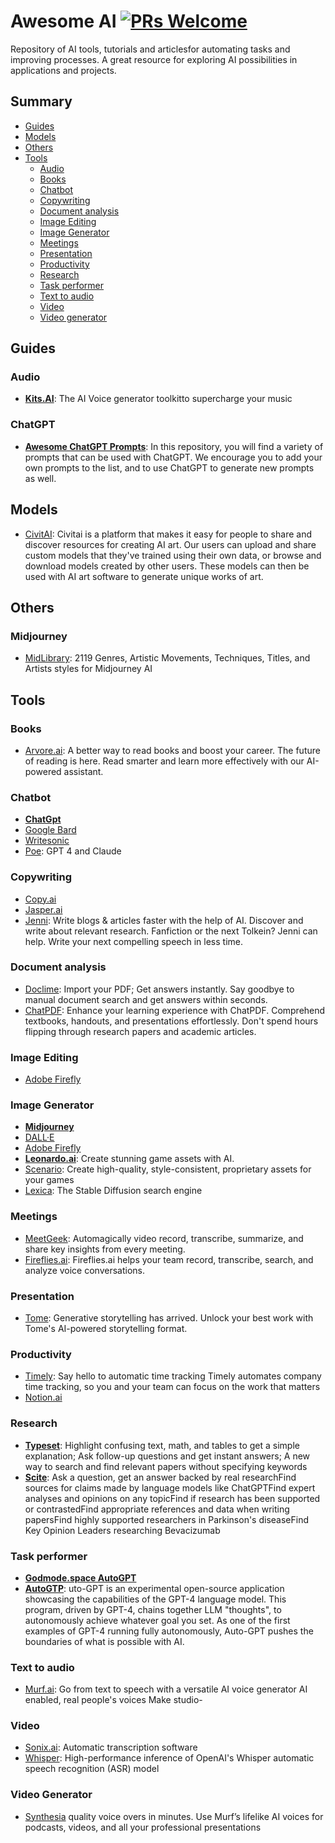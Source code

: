 # Awesome AI [![PRs Welcome](https://img.shields.io/badge/PRs-welcome-brightgreen.svg?style=flat-square)](https://makeapullrequest.com)

Repository of AI tools, tutorials and articlesfor automating tasks and improving processes. A great resource for exploring AI possibilities in applications and projects.

## Summary

- [Guides](#guides)
- [Models](#models)
- [Others](#others)
- [Tools](#tools)
  - [Audio](#audio)
  - [Books](#books)
  - [Chatbot](#chatbot)
  - [Copywriting](#copywriting)
  - [Document analysis](#document-analysis)
  - [Image Editing](#image-editing)
  - [Image Generator](#image-generator)
  - [Meetings](#meetings)
  - [Presentation](#presentation)
  - [Productivity](#productivity)
  - [Research](#research)
  - [Task performer](#task-performer)
  - [Text to audio](#text-to-audio)
  - [Video](#video)
  - [Video generator](#video-generator)



## Guides

### Audio

- [**Kits.AI**](https://app.kits.ai/community-voices): The AI Voice generator toolkitto supercharge your music

### ChatGPT

- [**Awesome ChatGPT Prompts**](https://github.com/f/awesome-chatgpt-prompts): In this repository, you will find a variety of prompts that can be used with ChatGPT. We encourage you to add your own prompts to the list, and to use ChatGPT to generate new prompts as well.

## Models

- [CivitAI](https://civitai.com/): Civitai is a platform that makes it easy for people to share and discover resources for creating AI art. Our users can upload and share custom models that they've trained using their own data, or browse and download models created by other users. These models can then be used with AI art software to generate unique works of art.


## Others

### Midjourney

- [MidLibrary](https://www.midlibrary.io/): 2119 Genres, Artistic Movements, Techniques, Titles, and Artists styles for Midjourney AI

## Tools

### Books

- [Arvore.ai](https://arvore.ai/): A better way to read books and boost your career. The future of reading is here. Read smarter and learn more effectively with our AI-powered assistant.

### Chatbot

- [**ChatGpt**](https://chat.openai.com/chat)
- [Google Bard](https://bard.google.com/)
- [Writesonic](https://writesonic.com/chat)
- [Poe](https://poe.com/): GPT 4 and Claude

### Copywriting

- [Copy.ai](https://www.copy.ai/)
- [Jasper.ai](https://www.jasper.ai/)
- [Jenni](https://jenni.ai/): Write blogs & articles faster with the help of AI. Discover and write about relevant research. Fanfiction or the next Tolkein? Jenni can help. Write your next compelling speech in less time.

### Document analysis

- [Doclime](https://doclime.com/): Import your PDF; Get answers instantly. Say goodbye to manual document search and get answers within seconds.
- [ChatPDF](https://www.chatpdf.com/): Enhance your learning experience with ChatPDF. Comprehend textbooks, handouts, and presentations effortlessly. Don't spend hours flipping through research papers and academic articles.

### Image Editing

- [Adobe Firefly](https://www.adobe.com/sensei/generative-ai/firefly.html)

### Image Generator

- [**Midjourney**](https://www.midjourney.com)
- [DALL·E](https://openai.com/product/dall-e-2)
- [Adobe Firefly](https://www.adobe.com/sensei/generative-ai/firefly.html)
- [**Leonardo.ai**](https://leonardo.ai/): Create stunning game assets with AI.
- [Scenario](https://www.scenario.com/): Create high-quality, style-consistent, proprietary assets for your games
- [Lexica](https://lexica.art/): The Stable Diffusion search engine

### Meetings

- [MeetGeek](https://meetgeek.ai/): Automagically video record, transcribe, summarize, and share key insights from every meeting.
- [Fireflies.ai](https://fireflies.ai/): Fireflies.ai helps your team record, transcribe, search, and analyze voice conversations.

### Presentation

- [Tome](https://beta.tome.app/): Generative storytelling has arrived. Unlock your best work with Tome's AI-powered storytelling format.

### Productivity

- [Timely](https://timelyapp.com/): Say hello to automatic time tracking Timely automates company time tracking, so you and your team can focus on the work that matters
- [Notion.ai](https://www.notion.so/help/guides/using-notion-ai)

### Research

- [**Typeset**](https://typeset.io/?utm_source=Ads&utm_medium=Twitter&utm_campaign=Follow): Highlight confusing text, math, and tables to get a simple explanation; Ask follow-up questions and get instant answers; A new way to search and find relevant papers without specifying keywords
- [**Scite**](https://scite.ai/): Ask a question, get an answer backed by real researchFind sources for claims made by language models like ChatGPTFind expert analyses and opinions on any topicFind if research has been supported or contrastedFind appropriate references and data when writing papersFind highly supported researchers in Parkinson's diseaseFind Key Opinion Leaders researching Bevacizumab

### Task performer

- [**Godmode.space AutoGPT**](https://godmode.space/)
- [**AutoGTP**](https://github.com/Significant-Gravitas/Auto-GPT): uto-GPT is an experimental open-source application showcasing the capabilities of the GPT-4 language model. This program, driven by GPT-4, chains together LLM "thoughts", to autonomously achieve whatever goal you set. As one of the first examples of GPT-4 running fully autonomously, Auto-GPT pushes the boundaries of what is possible with AI.

### Text to audio

- [Murf.ai](https://murf.ai/): Go from text to speech with a versatile AI voice generator AI enabled, real people's voices Make studio-

### Video

- [Sonix.ai](https://sonix.ai/): Automatic transcription software
- [Whisper](https://github.com/ggerganov/whisper.cpp): High-performance inference of OpenAI's Whisper automatic speech recognition (ASR) model

### Video Generator

- [Synthesia](https://www.synthesia.io/)
quality voice overs in minutes. Use Murf’s lifelike AI voices for podcasts, videos, and all your professional presentations
